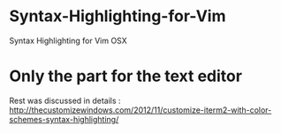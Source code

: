 Syntax-Highlighting-for-Vim
===========================

Syntax Highlighting for Vim OSX

Only the part for the text editor
=================================


Rest was discussed in details :
http://thecustomizewindows.com/2012/11/customize-iterm2-with-color-schemes-syntax-highlighting/

